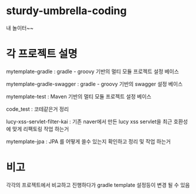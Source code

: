 # sturdy-umbrella-coding
내 놀이터~~


# 각 프로젝트 설명
mytemplate-gradle : gradle - groovy 기반의 멀티 모듈 프로젝트 설정 베이스

mytemplate-gradle-swagger : gradle - groovy 기반의 swagger 설정 베이스

mytemplate-test : Maven 기반의 멀티 모듈 프로젝트 설정 베이스

code_test : 코테같은거 정리

lucy-xss-servlet-filter-kai : 기존 naver에서 만든 lucy xss servlet을 최근 호환성에 맞게 리팩토링 작업 하는거

mytemplate-jpa : JPA 를 어떻게 쓸수 있는지 확인하고 정리 및 작업 하는거

# 비고
각각의 프로젝트에서 비교하고 진행하다가 gradle template 설정등이 변경 될 수 있음